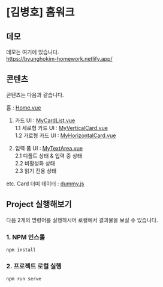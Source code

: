 # [김병호] 홈워크

## 데모
데모는 여기에 있습니다.  
https://byunghokim-homework.netlify.app/

## 콘텐츠
콘텐츠는 다음과 같습니다.

홈 : [Home.vue](/src/views/Home.vue)

1. 카드 UI : [MyCardList.vue](/src/components/card/MyCardList.vue)  
   1.1 세로형 카드 UI : [MyVerticalCard.vue](/src/components/card/MyVerticalCard.vue)  
   1.2 가로형 카드 UI : [MyHorizontalCard.vue](/src/components/card/MyHorizontalCard.vue)

2. 입력 폼 UI : [MyTextArea.vue](/src/components/textarea/MyTextArea.vue)  
   2.1 디폴트 상태 & 입력 중 상태  
   2.2 비활성화 상태  
   2.3 읽기 전용 상태

etc. Card 더미 데이터 : [dummy.js](/src/assets/dummy.js)

## Project 실행해보기
다음 2개의 명령어를 실행하시어 로컬에서 결과물을 보실 수 있습니다.

### 1. NPM 인스톨

```
npm install
```

### 2. 프로젝트 로컬 실행

```
npm run serve
```